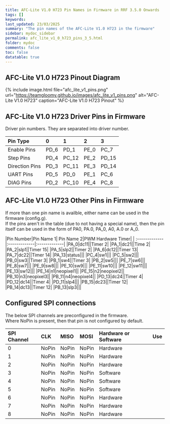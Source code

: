 ```yaml
---
title: AFC-Lite V1.0 H723 Pin Names in Firmware in RRF 3.5.0 Onwards
tags: []
keywords: 
last_updated: 23/03/2025
summary: "The pin names of the AFC-Lite V1.0 H723 in the firmware"
sidebar: mydoc_sidebar
permalink: afc_lite_v1_0_h723_pins_3_5.html
folder: mydoc
comments: false
toc: false
datatable: true
---
```


## AFC-Lite V1.0 H723 Pinout Diagram

{% include image.html file="afc_lite_v1_pins.png" url="https://teamgloomy.github.io/images/afc_lite_v1_pins.png" alt="AFC-Lite V1.0 H723" caption="AFC-Lite V1.0 H723 Pinout" %}

## AFC-Lite V1.0 H723 Driver Pins in Firmware

Driver pin numbers. They are separated into driver number.

<div class="datatable-begin"></div>

|Pin Type|0|1|2|3|
| :------------- |:-------------|:-------------|:-------------|:-------------|
|Enable Pins|PD_6|PD_1|PE_0|PC_7|
|Step Pins|PD_4|PC_12|PE_2|PD_15|
|Direction Pins|PD_3|PC_11|PE_3|PD_14|
|UART Pins|PD_5|PD_0|PE_1|PC_6|
|DIAG Pins|PD_2|PC_10|PE_4|PC_8|

<div class="datatable-end"></div>

## AFC-Lite V1.0 H723 Other Pins in Firmware

If more than one pin name is availble, either name can be used in the firmware (config.g).  
If the pins aren't in the table (due to not having a special name), then the pin itself can be used in the form of PA0, PA.0, PA_0, A0, A.0 or A_0.  

<div class="datatable-begin"></div>

|Pin Number|Pin Name 1| Pin Name 2|PWM Hardware Timer|
| :------------- |:-------------|:-------------|
|PA_0|dc11||Timer 2|
|PA_1|dc21||Time 2|
|PA_2|slp1||Timer 15|
|PA_5|slp2||Timer 2|
|PA_6|dc12||Timer 13|
|PA_7|dc22||Timer 14|
|PA_13|status|||
|PC_4|sw1|||
|PC_5|sw2|||
|PB_0|sw3||Timer 3|
|PB_1|sw4||Timer 3|
|PB_2|sw5|||
|PE_7|sw6|||
|PE_8|sw7|||
|PE_9|sw8|||
|PE_10|sw9|||
|PE_11|sw10|||
|PE_12|sw11|||
|PE_13|sw12|||
|PE_14|n1|neopixel1||
|PE_15|n2|neopixel2||
|PB_10|n3|neopixel3||
|PB_11|n4|neopixel4||
|PD_13|dc24||Timer 4|
|PD_12|dc14||Timer 4|
|PD_11|slp4|||
|PB_15|dc23||Timer 12|
|PB_14|dc13||Timer 12|
|PB_13|slp3|||


<div class="datatable-end"></div>

## Configured SPI connections

The below SPI channels are preconfigured in the firmware.  
Where NoPin is present, then that pin is not configured by default.  

<div class="datatable-begin"></div>

|SPI Channel| CLK | MISO | MOSI | Hardware or Software | Use |
| :------------- |:-------------|:-------------|:-------------|:-------------|:-------------|
|0|NoPin|NoPin|NoPin|Hardware||
|1|NoPin|NoPin|NoPin|Hardware||
|2|NoPin|NoPin|NoPin|Hardware||
|3|NoPin|NoPin|NoPin|Software||
|4|NoPin|NoPin|NoPin|Software||
|5|NoPin|NoPin|NoPin|Software||
|6|NoPin|NoPin|NoPin|Hardware||
|7|NoPin|NoPin|NoPin|Hardware||
|8|NoPin|NoPin|NoPin|Hardware||

<div class="datatable-end"></div>
